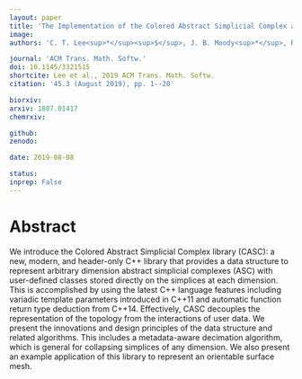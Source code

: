 ```yaml
---
layout: paper
title: 'The Implementation of the Colored Abstract Simplicial Complex and Its Application to Mesh Generation'
image: 
authors: 'C. T. Lee<sup>*</sup><sup>$</sup>, J. B. Moody<sup>*</sup>, R. E. Amaro, J. A. Mccammon, and M. J. Holst'

journal: 'ACM Trans. Math. Softw.'
doi: 10.1145/3321515
shortcite: Lee et al., 2019 ACM Trans. Math. Softw.
citation: '45.3 (August 2019), pp. 1--20'

biorxiv: 
arxiv: 1807.01417
chemrxiv: 

github: 
zenodo: 

date: 2019-08-08

status: 
inprep: False
---
```


# Abstract

We introduce the Colored Abstract Simplicial Complex library (CASC): a new, modern, and header-only C++ library that provides a data structure to represent arbitrary dimension abstract simplicial complexes (ASC) with user-defined classes stored directly on the simplices at each dimension. This is accomplished by using the latest C++ language features including variadic template parameters introduced in C++11 and automatic function return type deduction from C++14. Effectively, CASC decouples the representation of the topology from the interactions of user data. We present the innovations and design principles of the data structure and related algorithms. This includes a metadata-aware decimation algorithm, which is general for collapsing simplices of any dimension. We also present an example application of this library to represent an orientable surface mesh.
